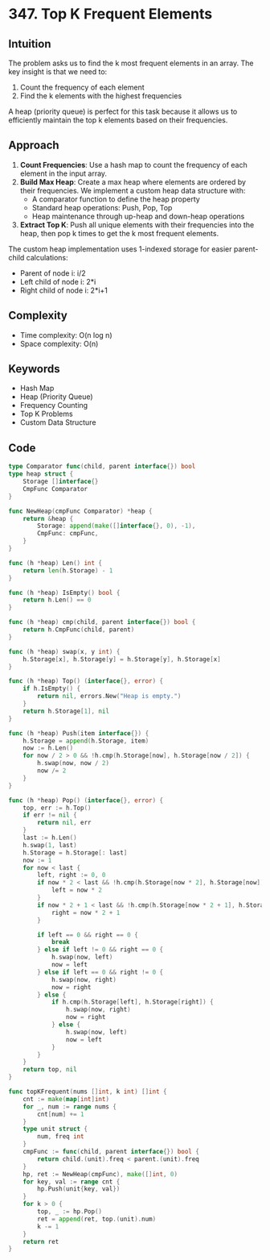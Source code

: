 # 347. Top K Frequent Elements

## Intuition

The problem asks us to find the k most frequent elements in an array. The key insight is that we need to:

1. Count the frequency of each element
2. Find the k elements with the highest frequencies

A heap (priority queue) is perfect for this task because it allows us to efficiently maintain the top k elements based on their frequencies.

## Approach

1. **Count Frequencies**: Use a hash map to count the frequency of each element in the input array.
2. **Build Max Heap**: Create a max heap where elements are ordered by their frequencies. We implement a custom heap data structure with:
    - A comparator function to define the heap property
    - Standard heap operations: Push, Pop, Top
    - Heap maintenance through up-heap and down-heap operations
3. **Extract Top K**: Push all unique elements with their frequencies into the heap, then pop k times to get the k most frequent elements.

The custom heap implementation uses 1-indexed storage for easier parent-child calculations:

- Parent of node i: i/2
- Left child of node i: 2*i
- Right child of node i: 2*i+1

## Complexity

- Time complexity: O(n log n)
- Space complexity: O(n)

## Keywords

- Hash Map
- Heap (Priority Queue)
- Frequency Counting
- Top K Problems
- Custom Data Structure

## Code

```go
type Comparator func(child, parent interface{}) bool
type heap struct {
    Storage []interface{}
    CmpFunc Comparator
}

func NewHeap(cmpFunc Comparator) *heap {
    return &heap {
        Storage: append(make([]interface{}, 0), -1),
        CmpFunc: cmpFunc,
    }
}

func (h *heap) Len() int {
    return len(h.Storage) - 1
}

func (h *heap) IsEmpty() bool {
    return h.Len() == 0
}

func (h *heap) cmp(child, parent interface{}) bool {
    return h.CmpFunc(child, parent)
}

func (h *heap) swap(x, y int) {
    h.Storage[x], h.Storage[y] = h.Storage[y], h.Storage[x]
}

func (h *heap) Top() (interface{}, error) {
    if h.IsEmpty() {
        return nil, errors.New("Heap is empty.")
    }
    return h.Storage[1], nil
}

func (h *heap) Push(item interface{}) {
    h.Storage = append(h.Storage, item)
    now := h.Len()
    for now / 2 > 0 && !h.cmp(h.Storage[now], h.Storage[now / 2]) {
        h.swap(now, now / 2)
        now /= 2
    }
}

func (h *heap) Pop() (interface{}, error) {
    top, err := h.Top()
    if err != nil {
        return nil, err
    }
    last := h.Len()
    h.swap(1, last)
    h.Storage = h.Storage[: last]
    now := 1
    for now < last {
        left, right := 0, 0
        if now * 2 < last && !h.cmp(h.Storage[now * 2], h.Storage[now]) {
            left = now * 2
        }
        if now * 2 + 1 < last && !h.cmp(h.Storage[now * 2 + 1], h.Storage[now]) {
            right = now * 2 + 1
        }

        if left == 0 && right == 0 {
            break
        } else if left != 0 && right == 0 {
            h.swap(now, left)
            now = left
        } else if left == 0 && right != 0 {
            h.swap(now, right)
            now = right
        } else {
            if h.cmp(h.Storage[left], h.Storage[right]) {
                h.swap(now, right)
                now = right
            } else {
                h.swap(now, left)
                now = left
            }
        }
    }
    return top, nil
}

func topKFrequent(nums []int, k int) []int {
    cnt := make(map[int]int)
    for _, num := range nums {
        cnt[num] += 1
    }
    type unit struct {
        num, freq int
    }
    cmpFunc := func(child, parent interface{}) bool {
        return child.(unit).freq < parent.(unit).freq
    }
    hp, ret := NewHeap(cmpFunc), make([]int, 0)
    for key, val := range cnt {
        hp.Push(unit{key, val})
    }
    for k > 0 {
        top, _ := hp.Pop()
        ret = append(ret, top.(unit).num)
        k -= 1
    }
    return ret
}
```
